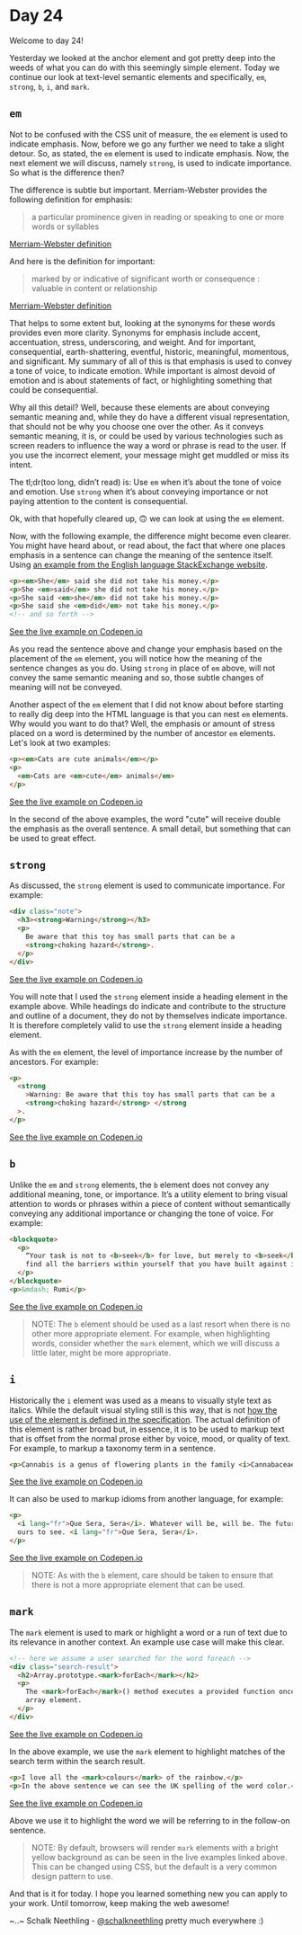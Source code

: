 # Day 24

Welcome to day 24!

Yesterday we looked at the anchor element and got pretty deep into the weeds of what you can do with this seemingly simple element. Today we continue our look at text-level semantic elements and specifically, `em`, `strong`, `b`, `i`, and `mark`.

## `em`

Not to be confused with the CSS unit of measure, the `em` element is used to indicate emphasis. Now, before we go any further we need to take a slight detour. So, as stated, the `em` element is used to indicate emphasis. Now, the next element we will discuss, namely `strong`, is used to indicate importance. So what is the difference then?

The difference is subtle but important. Merriam-Webster provides the following definition for emphasis:

> a particular prominence given in reading or speaking to one or more words or syllables

[Merriam-Webster definition](https://www.merriam-webster.com/dictionary/emphasis)

And here is the definition for important:

> marked by or indicative of significant worth or consequence : valuable in content or relationship

[Merriam-Webster definition](https://www.merriam-webster.com/dictionary/important)

That helps to some extent but, looking at the synonyms for these words provides even more clarity. Synonyms for emphasis include accent, accentuation, stress, underscoring, and weight. And for important, consequential, earth-shattering, eventful, historic, meaningful, momentous, and significant. My summary of all of this is that emphasis is used to convey a tone of voice, to indicate emotion. While important is almost devoid of emotion and is about statements of fact, or highlighting something that could be consequential.

Why all this detail? Well, because these elements are about conveying semantic meaning and, while they do have a different visual representation, that should not be why you choose one over the other. As it conveys semantic meaning, it is, or could be used by various technologies such as screen readers to influence the way a word or phrase is read to the user. If you use the incorrect element, your message might get muddled or miss its intent.

The tl;dr(too long, didn’t read) is: Use `em` when it’s about the tone of voice and emotion. Use `strong` when it’s about conveying importance or not paying attention to the content is consequential.

Ok, with that hopefully cleared up, 🙃 we can look at using the `em` element.

Now, with the following example, the difference might become even clearer. You might have heard about, or read about, the fact that where one places emphasis in a sentence can change the meaning of the sentence itself. Using [an example from the English language StackExchange website](https://english.stackexchange.com/questions/258653/8-in-1-sentence-depending-on-emphasis).

```html
<p><em>She</em> said she did not take his money.</p>
<p>She <em>said</em> she did not take his money.</p>
<p>She said <em>she</em> did not take his money.</p>
<p>She said she <em>did</em> not take his money.</p>
<!-- and so forth -->
```

[See the live example on Codepen.io](https://codepen.io/schalkneethling/pen/eYgwMwp)

As you read the sentence above and change your emphasis based on the placement of the `em` element, you will notice how the meaning of the sentence changes as you do. Using `strong` in place of `em` above, will not convey the same semantic meaning and so, those subtle changes of meaning will not be conveyed.

Another aspect of the `em` element that I did not know about before starting to really dig deep into the HTML language is that you can nest `em` elements. Why would you want to do that? Well, the emphasis or amount of stress placed on a word is determined by the number of ancestor `em` elements. Let's look at two examples:

```html
<p><em>Cats are cute animals</em></p>
<p>
  <em>Cats are <em>cute</em> animals</em>
</p>
```

[See the live example on Codepen.io](https://codepen.io/schalkneethling/pen/eYgwMwp)

In the second of the above examples, the word "cute" will receive double the emphasis as the overall sentence. A small detail, but something that can be used to great effect.

## `strong`

As discussed, the `strong` element is used to communicate importance. For example:

```html
<div class="note">
  <h3><strong>Warning</strong></h3>
  <p>
    Be aware that this toy has small parts that can be a
    <strong>choking hazard</strong>.
  </p>
</div>
```

[See the live example on Codepen.io](https://codepen.io/schalkneethling/pen/eYgwMwp)

You will note that I used the `strong` element inside a heading element in the example above. While headings do indicate and contribute to the structure and outline of a document, they do not by themselves indicate importance. It is therefore completely valid to use the `strong` element inside a heading element.

As with the `em` element, the level of importance increase by the number of ancestors. For example:

```html
<p>
  <strong
    >Warning: Be aware that this toy has small parts that can be a
    <strong>choking hazard</strong> </strong
  >.
</p>
```

[See the live example on Codepen.io](https://codepen.io/schalkneethling/pen/eYgwMwp)

## `b`

Unlike the `em` and `strong` elements, the `b` element does not convey any additional meaning, tone, or importance. It’s a utility element to bring visual attention to words or phrases within a piece of content without semantically conveying any additional importance or changing the tone of voice. For example:

```html
<blockquote>
  <p>
    “Your task is not to <b>seek</b> for love, but merely to <b>seek</b> and
    find all the barriers within yourself that you have built against it.”
  </p>
</blockquote>
<p>&mdash; Rumi</p>
```

[See the live example on Codepen.io](https://codepen.io/schalkneethling/pen/eYgwMwp)

> NOTE: The `b` element should be used as a last resort when there is no other more appropriate element. For example, when highlighting words, consider whether the `mark` element, which we will discuss a little later, might be more appropriate.

## `i`

Historically the `i` element was used as a means to visually style text as italics. While the default visual styling still is this way, that is not [how the use of the element is defined in the specification](https://html.spec.whatwg.org/#the-i-element). The actual definition of this element is rather broad but, in essence, it is to be used to markup text that is offset from the normal prose either by voice, mood, or quality of text. For example, to markup a taxonomy term in a sentence.

```html
<p>Cannabis is a genus of flowering plants in the family <i>Cannabaceae</i>.</p>
```

[See the live example on Codepen.io](https://codepen.io/schalkneethling/pen/eYgwMwp)

It can also be used to markup idioms from another language, for example:

```html
<p>
  <i lang="fr">Que Sera, Sera</i>. Whatever will be, will be. The future’s not
  ours to see. <i lang="fr">Que Sera, Sera</i>.
</p>
```

[See the live example on Codepen.io](https://codepen.io/schalkneethling/pen/eYgwMwp)

> NOTE: As with the `b` element, care should be taken to ensure that there is not a more appropriate element that can be used.

## `mark`

The `mark` element is used to mark or highlight a word or a run of text due to its relevance in another context. An example use case will make this clear.

```html
<!-- here we assume a user searched for the word foreach -->
<div class="search-result">
  <h2>Array.prototype.<mark>forEach</mark></h2>
  <p>
    The <mark>forEach</mark>() method executes a provided function once for each
    array element.
  </p>
</div>
```

[See the live example on Codepen.io](https://codepen.io/schalkneethling/pen/eYgwMwp)

In the above example, we use the `mark` element to highlight matches of the search term within the search result.

```html
<p>I love all the <mark>colours</mark> of the rainbow.</p>
<p>In the above sentence we can see the UK spelling of the word color.</p>
```

[See the live example on Codepen.io](https://codepen.io/schalkneethling/pen/eYgwMwp)

Above we use it to highlight the word we will be referring to in the follow-on sentence.

> NOTE: By default, browsers will render `mark` elements with a bright yellow background as can be seen in the live examples linked above. This can be changed using CSS, but the default is a very common design pattern to use.

And that is it for today. I hope you learned something new you can apply to your work. Until tomorrow, keep making the web awesome!

~..~ Schalk Neethling - [@schalkneethling](https://twitter.com/schalkneethling) pretty much everywhere :)
